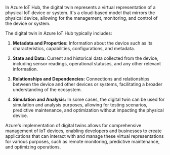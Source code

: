 In Azure IoT Hub, the digital twin represents a virtual representation of a physical IoT device or system. It's a cloud-based model that mirrors the physical device, allowing for the management, monitoring, and control of the device or system.

The digital twin in Azure IoT Hub typically includes:

1. **Metadata and Properties:** Information about the device such as its characteristics, capabilities, configurations, and metadata.
    
2. **State and Data:** Current and historical data collected from the device, including sensor readings, operational statuses, and any other relevant information.
    
3. **Relationships and Dependencies:** Connections and relationships between the device and other devices or systems, facilitating a broader understanding of the ecosystem.
    
4. **Simulation and Analysis:** In some cases, the digital twin can be used for simulation and analysis purposes, allowing for testing scenarios, predictive maintenance, and optimization without impacting the physical device.
    

Azure's implementation of digital twins allows for comprehensive management of IoT devices, enabling developers and businesses to create applications that can interact with and manage these virtual representations for various purposes, such as remote monitoring, predictive maintenance, and optimizing operations.